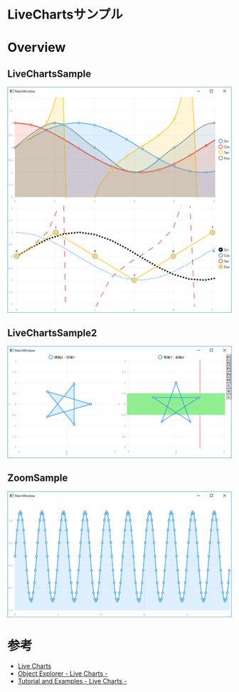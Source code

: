 # LiveChartsサンプル

# Overview

## LiveChartsSample

![](capture/LiveChartsSample.png)

## LiveChartsSample2

![](capture/LiveChartsSample2.png)

## ZoomSample

![](capture/ZoomSample.png)

# 参考

- [Live Charts](https://lvcharts.net/)
- [Object Explorer - Live Charts -](https://lvcharts.net/App/documentation/wpf/introduction)
- [Tutorial and Examples - Live Charts -](https://lvcharts.net/App/examples/wpf/start)
